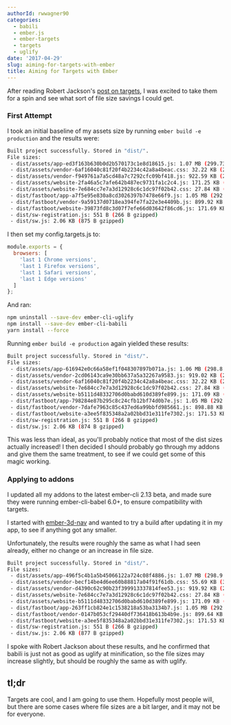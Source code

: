 ```yaml
---
authorId: rwwagner90
categories: 
  - babili
  - ember.js
  - ember-targets
  - targets 
  - uglify
date: '2017-04-29'
slug: aiming-for-targets-with-ember
title: Aiming for Targets with Ember
---
```


After reading Robert Jackson's [post on targets](http://rwjblue.com/2017/04/21/ember-cli-targets/), I was excited to take them for a spin and see what sort of file size savings I could get.

### First Attempt

I took an initial baseline of my assets size by running `ember build -e production` and the results were:

```bash
Built project successfully. Stored in "dist/".
File sizes:
 - dist/assets/app-ed3f163b630b0d2b570173c1e8d18615.js: 1.07 MB (299.73 KB gzipped)
 - dist/assets/vendor-6af16040c81f20f4b2234c42a8a4beac.css: 32.22 KB (2.65 KB gzipped)
 - dist/assets/vendor-f949761a7a5cd48a7c7292cfc09bf418.js: 922.59 KB (247.49 KB gzipped)
 - dist/assets/website-2fa46a5c7afe642b487ec9731fa1c2c4.js: 171.25 KB (52.61 KB gzipped)
 - dist/assets/website-7e684cc7e7a3d12928c6c1dc97f02b42.css: 27.84 KB (6.07 KB gzipped)
 - dist/fastboot/app-a7f5e95e830a8cd3026397b7478e66f9.js: 1.05 MB (292.99 KB gzipped)
 - dist/fastboot/vendor-9a59137d0718ea394fe7fa22e3e4409b.js: 899.92 KB (240.6 KB gzipped)
 - dist/fastboot/website-39873fd8c3d07f7efe66d03642f86cd6.js: 171.69 KB (52.81 KB gzipped)
 - dist/sw-registration.js: 551 B (266 B gzipped)
 - dist/sw.js: 2.06 KB (875 B gzipped)
```

I then set my config.targets.js to:

```js
module.exports = {  
  browsers: [
    'last 1 Chrome versions',
    'last 1 Firefox versions',
    'last 1 Safari versions',
    'last 1 Edge versions'
  ]
};
```

And ran:

```bash
npm uninstall --save-dev ember-cli-uglify  
npm install --save-dev ember-cli-babili 
yarn install --force
```

Running `ember build -e production` again yielded these results:

```bash
Built project successfully. Stored in "dist/".
File sizes:
 - dist/assets/app-616942e0c66a58ef1f048307897b071a.js: 1.06 MB (298.8 KB gzipped)
 - dist/assets/vendor-2cd06143ca9e30bb637a5a32267a9583.js: 919.02 KB (246.55 KB gzipped)
 - dist/assets/vendor-6af16040c81f20f4b2234c42a8a4beac.css: 32.22 KB (2.65 KB gzipped)
 - dist/assets/website-7e684cc7e7a3d12928c6c1dc97f02b42.css: 27.84 KB (6.07 KB gzipped)
 - dist/assets/website-b5111d48332706d0babd610d389fe899.js: 171.09 KB (52.58 KB gzipped)
 - dist/fastboot/app-798284e87b295c8c24cfb12bf74d0b7e.js: 1.05 MB (292.81 KB gzipped)
 - dist/fastboot/vendor-7dafe7963c85c437ed6a99bbfd985661.js: 898.88 KB (240.44 KB gzipped)
 - dist/fastboot/website-a3ee5f835348a2a02bbd31e311fe7302.js: 171.53 KB (52.78 KB gzipped)
 - dist/sw-registration.js: 551 B (266 B gzipped)
 - dist/sw.js: 2.06 KB (874 B gzipped)
```

This was less than ideal, as you'll probably notice that most of the dist sizes actually increased! I then decided I should probably go through my addons and give them the same treatment, to see if we could get some of this magic working.

### Applying to addons

I updated all my addons to the latest ember-cli 2.13 beta, and made sure they were running ember-cli-babel 6.0+, to ensure compatibility with targets.

I started with [ember-3d-nav](https://github.com/shipshapecode/ember-3d-nav) and wanted to try a build after updating it in my app, to see if anything got any smaller.

Unfortunately, the results were roughly the same as what I had seen already, either no change or an increase in file size.

```bash
Built project successfully. Stored in "dist/".
File sizes:
 - dist/assets/app-496f5c4b1a5b45066122a724c08f4886.js: 1.07 MB (298.9 KB gzipped)
 - dist/assets/vendor-becf14be4d6ee60b88817a04f91f61db.css: 55.69 KB (3.8 KB gzipped)
 - dist/assets/vendor-d4390c62c90b23f399913337814fee53.js: 919.92 KB (246.64 KB gzipped)
 - dist/assets/website-7e684cc7e7a3d12928c6c1dc97f02b42.css: 27.84 KB (6.07 KB gzipped)
 - dist/assets/website-b5111d48332706d0babd610d389fe899.js: 171.09 KB (52.58 KB gzipped)
 - dist/fastboot/app-263ff1cb824e1c1538218a53ba3134b7.js: 1.05 MB (292.9 KB gzipped)
 - dist/fastboot/vendor-0147b053cf29440df736418b613b4b9e.js: 899.64 KB (240.52 KB gzipped)
 - dist/fastboot/website-a3ee5f835348a2a02bbd31e311fe7302.js: 171.53 KB (52.78 KB gzipped)
 - dist/sw-registration.js: 551 B (266 B gzipped)
 - dist/sw.js: 2.06 KB (877 B gzipped)
```

I spoke with Robert Jackson about these results, and he confirmed that babili is just not as good as uglify at minification, so the file sizes may increase slightly, but should be roughly the same as with uglify.

## tl;dr

Targets are cool, and I am going to use them. Hopefully most people will, but there are some cases where file sizes are a bit larger, and it may not be for everyone.
